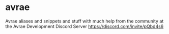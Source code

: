 # avrae
Avrae aliases and snippets and stuff
with much help from the community at the Avrae Development Discord Server https://discord.com/invite/pQbd4s6
